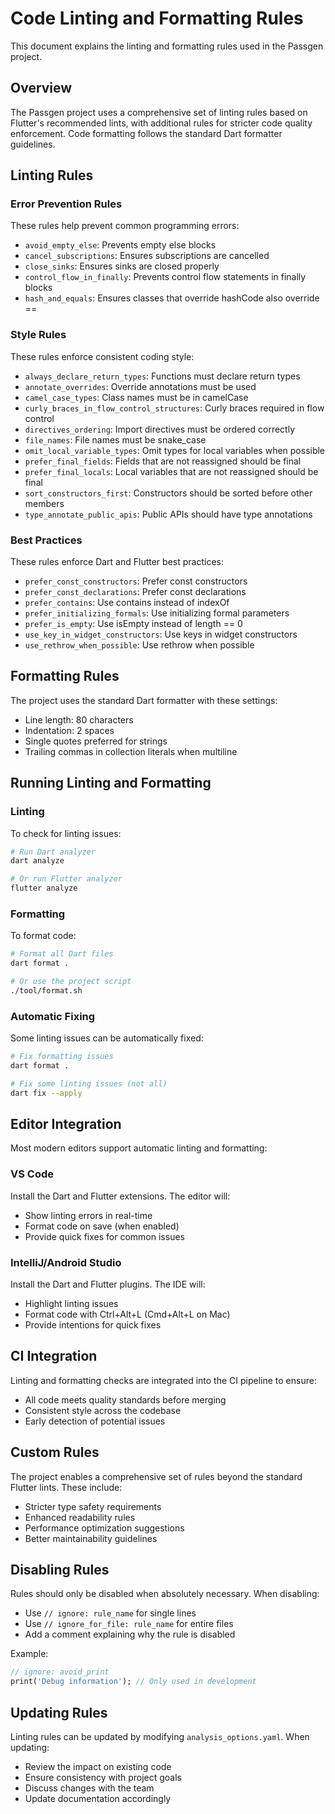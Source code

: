 # Code Linting and Formatting Rules

This document explains the linting and formatting rules used in the Passgen project.

## Overview

The Passgen project uses a comprehensive set of linting rules based on Flutter's recommended lints, with additional rules for stricter code quality enforcement. Code formatting follows the standard Dart formatter guidelines.

## Linting Rules

### Error Prevention Rules

These rules help prevent common programming errors:
- `avoid_empty_else`: Prevents empty else blocks
- `cancel_subscriptions`: Ensures subscriptions are cancelled
- `close_sinks`: Ensures sinks are closed properly
- `control_flow_in_finally`: Prevents control flow statements in finally blocks
- `hash_and_equals`: Ensures classes that override hashCode also override ==

### Style Rules

These rules enforce consistent coding style:
- `always_declare_return_types`: Functions must declare return types
- `annotate_overrides`: Override annotations must be used
- `camel_case_types`: Class names must be in camelCase
- `curly_braces_in_flow_control_structures`: Curly braces required in flow control
- `directives_ordering`: Import directives must be ordered correctly
- `file_names`: File names must be snake_case
- `omit_local_variable_types`: Omit types for local variables when possible
- `prefer_final_fields`: Fields that are not reassigned should be final
- `prefer_final_locals`: Local variables that are not reassigned should be final
- `sort_constructors_first`: Constructors should be sorted before other members
- `type_annotate_public_apis`: Public APIs should have type annotations

### Best Practices

These rules enforce Dart and Flutter best practices:
- `prefer_const_constructors`: Prefer const constructors
- `prefer_const_declarations`: Prefer const declarations
- `prefer_contains`: Use contains instead of indexOf
- `prefer_initializing_formals`: Use initializing formal parameters
- `prefer_is_empty`: Use isEmpty instead of length == 0
- `use_key_in_widget_constructors`: Use keys in widget constructors
- `use_rethrow_when_possible`: Use rethrow when possible

## Formatting Rules

The project uses the standard Dart formatter with these settings:
- Line length: 80 characters
- Indentation: 2 spaces
- Single quotes preferred for strings
- Trailing commas in collection literals when multiline

## Running Linting and Formatting

### Linting

To check for linting issues:

```bash
# Run Dart analyzer
dart analyze

# Or run Flutter analyzer
flutter analyze
```

### Formatting

To format code:

```bash
# Format all Dart files
dart format .

# Or use the project script
./tool/format.sh
```

### Automatic Fixing

Some linting issues can be automatically fixed:

```bash
# Fix formatting issues
dart format .

# Fix some linting issues (not all)
dart fix --apply
```

## Editor Integration

Most modern editors support automatic linting and formatting:

### VS Code

Install the Dart and Flutter extensions. The editor will:
- Show linting errors in real-time
- Format code on save (when enabled)
- Provide quick fixes for common issues

### IntelliJ/Android Studio

Install the Dart and Flutter plugins. The IDE will:
- Highlight linting issues
- Format code with Ctrl+Alt+L (Cmd+Alt+L on Mac)
- Provide intentions for quick fixes

## CI Integration

Linting and formatting checks are integrated into the CI pipeline to ensure:
- All code meets quality standards before merging
- Consistent style across the codebase
- Early detection of potential issues

## Custom Rules

The project enables a comprehensive set of rules beyond the standard Flutter lints. These include:
- Stricter type safety requirements
- Enhanced readability rules
- Performance optimization suggestions
- Better maintainability guidelines

## Disabling Rules

Rules should only be disabled when absolutely necessary. When disabling:
- Use `// ignore: rule_name` for single lines
- Use `// ignore_for_file: rule_name` for entire files
- Add a comment explaining why the rule is disabled

Example:
```dart
// ignore: avoid_print
print('Debug information'); // Only used in development
```

## Updating Rules

Linting rules can be updated by modifying `analysis_options.yaml`. When updating:
- Review the impact on existing code
- Ensure consistency with project goals
- Discuss changes with the team
- Update documentation accordingly